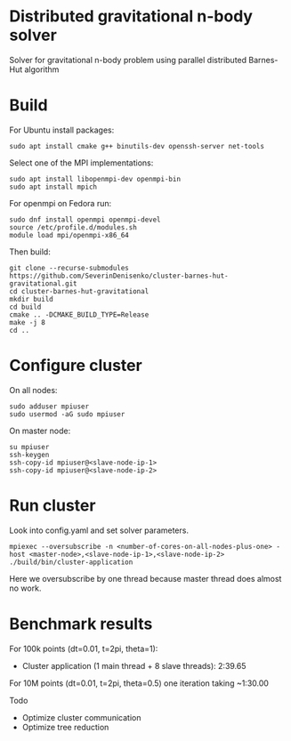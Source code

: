 # Distributed gravitational n-body solver

Solver for gravitational n-body problem using parallel distributed Barnes-Hut algorithm

# Build

For Ubuntu install packages:

```
sudo apt install cmake g++ binutils-dev openssh-server net-tools
```

Select one of the MPI implementations:

```
sudo apt install libopenmpi-dev openmpi-bin
sudo apt install mpich
```

For openmpi on Fedora run:

```
sudo dnf install openmpi openmpi-devel
source /etc/profile.d/modules.sh
module load mpi/openmpi-x86_64
```

Then build:


```
git clone --recurse-submodules https://github.com/SeverinDenisenko/cluster-barnes-hut-gravitational.git
cd cluster-barnes-hut-gravitational
mkdir build
cd build
cmake .. -DCMAKE_BUILD_TYPE=Release
make -j 8
cd ..
```

# Configure cluster

On all nodes:

```
sudo adduser mpiuser
sudo usermod -aG sudo mpiuser
```

On master node:

```
su mpiuser
ssh-keygen
ssh-copy-id mpiuser@<slave-node-ip-1>
ssh-copy-id mpiuser@<slave-node-ip-2>
```

# Run cluster

Look into config.yaml and set solver parameters.

```
mpiexec --oversubscribe -n <number-of-cores-on-all-nodes-plus-one> -host <master-node>,<slave-node-ip-1>,<slave-node-ip-2> ./build/bin/cluster-application
```

Here we oversubscribe by one thread because master thread does almost no work.

# Benchmark results

For 100k points (dt=0.01, t=2pi, theta=1):
- Cluster application (1 main thread + 8 slave threads): 2:39.65

For 10M points (dt=0.01, t=2pi, theta=0.5) one iteration taking ~1:30.00

Todo
- Optimize cluster communication
- Optimize tree reduction
